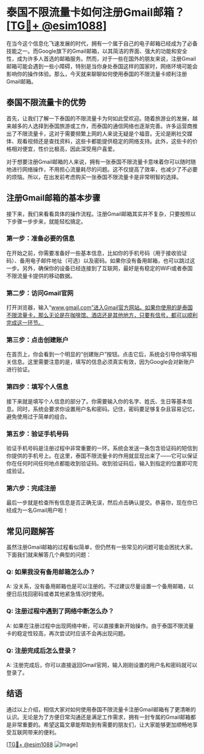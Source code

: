 # 泰国不限流量卡如何注册Gmail邮箱？[[TG💪+ @esim1088](https://t.me/s/esim1088)]

在当今这个信息化飞速发展的时代，拥有一个属于自己的电子邮箱已经成为了必备技能之一。而Google旗下的Gmail邮箱，以其简洁的界面、强大的功能和安全性，成为许多人首选的邮箱服务。然而，对于一些在国外的朋友来说，注册Gmail邮箱可能会遇到一些小障碍，特别是当你身处泰国这样的国家时，网络环境可能会影响你的操作体验。那么，今天就来聊聊如何使用泰国的不限流量卡顺利注册Gmail邮箱。

## 泰国不限流量卡的优势

首先，让我们了解一下泰国的不限流量卡为何如此受欢迎。随着旅游业的发展，越来越多的人选择到泰国旅游或工作，而泰国的通信网络也逐渐完善。许多运营商推出了不限流量卡，这对于需要频繁上网的人来说无疑是个福音。无论是刷社交媒体、观看视频还是查找资料，这些卡都能提供稳定的网络支持。此外，这些卡的价格相对便宜，性价比极高，因此深受用户喜爱。

对于想要注册Gmail邮箱的人来说，拥有一张泰国不限流量卡意味着你可以随时随地进行网络操作，不用担心流量耗尽的问题。这不仅提高了效率，也减少了不必要的烦恼。所以，在出发前考虑购买一张泰国不限流量卡是非常明智的选择。

## 注册Gmail邮箱的基本步骤

接下来，我们来看看具体的操作流程。注册Gmail邮箱其实并不复杂，只要按照以下步骤一步步来，就能轻松搞定。

### 第一步：准备必要的信息

在开始之前，你需要准备好一些基本信息，比如你的手机号码（用于接收验证码）、备用电子邮件地址（可选）以及密码。如果你没有备用邮箱，也可以跳过这一步。另外，确保你的设备已经连接到了互联网，最好是有稳定的WiFi或者泰国不限流量卡提供的移动数据。

### 第二步：访问Gmail官网

打开浏览器，输入“www.gmail.com”进入Gmail官方网站。如果你使用的是泰国不限流量卡，那么无论是在咖啡馆、酒店还是其他地方，只要有信号，都可以顺利完成这一环节。

### 第三步：点击创建账户

在首页上，你会看到一个明显的“创建账户”按钮。点击它后，系统会引导你填写相关信息。这里需要注意的是，填写的信息必须真实有效，因为Google会对新账户进行验证。

### 第四步：填写个人信息

接下来就是填写个人信息的部分了。你需要输入你的名字、姓氏、生日等基本信息。同时，系统会要求你设置用户名和密码。记住，密码要足够复杂且容易记忆，避免使用过于简单的组合。

### 第五步：验证手机号码

验证手机号码是注册过程中非常重要的一环。系统会发送一条包含验证码的短信到你提供的手机号上。在这里，泰国不限流量卡的作用就显现出来了——它可以保证你在任何时间任何地点都能收到验证码。收到验证码后，输入到指定的位置即可完成验证。

### 第六步：完成注册

最后一步就是检查所有信息是否正确无误，然后点击确认提交。恭喜你，现在你已经成为一名Gmail用户啦！

## 常见问题解答

虽然注册Gmail邮箱的过程看似简单，但仍然有一些常见的问题可能会困扰大家。下面我们就来解答几个典型的问题：

### Q: 如果我没有备用邮箱怎么办？

A: 没关系，没有备用邮箱也是可以注册的。不过建议尽量设置一个备用邮箱，以便日后找回密码或者其他紧急情况时使用。

### Q: 注册过程中遇到了网络中断怎么办？

A: 如果在注册过程中出现网络中断，可以直接重新开始操作。由于泰国不限流量卡的稳定性较高，再次尝试时应该不会再出现问题。

### Q: 注册完成后怎么登录？

A: 注册完成后，你可以直接返回Gmail官网，输入刚刚设置的用户名和密码就可以登录了。

## 结语

通过以上介绍，相信大家对如何使用泰国不限流量卡注册Gmail邮箱有了更清晰的认识。无论是为了方便日常沟通还是满足工作需求，拥有一封专属的Gmail邮箱都是非常重要的。希望这篇文章能帮助到有需要的朋友们，让大家能够更加顺畅地享受互联网带来的便利。

[[TG💪+ @esim1088](https://t.me/s/esim1088) ![Image](https://i.postimg.cc/4NQfJmqS/Snipaste-2025-05-13-00-14-12.png)]